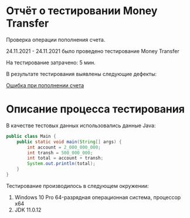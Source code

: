 # Отчёт о тестировании Money Transfer

Проверка операции пополнения счета.

24.11.2021 - 24.11.2021 было проведено тестирование Money Transfer

На тестирование затрачено: 5 мин.

В результате тестирования выявлены следующие дефекты:

[Ошибка при пополнении счета](https://github.com/Katriona17/Java1.1/issues/1)

# Описание процесса тестирования


В качестве тестовых данных использовались данные Java:

```Java
public class Main {
    public static void main(String[] args) {
        int account = 2_000_000_000;
        int transh = 500_000_000;
        int total = account + transh;
        System.out.println(total);
    }
}
```

Тестирование производилось в следующем окружении:

1. Windows 10 Pro 64-разрядная операционная система, процессор x64
1. JDK 11.0.12
